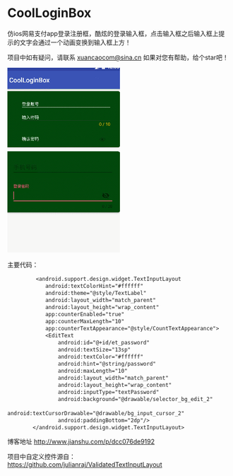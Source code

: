 # CoolLoginBox
仿ios网易支付app登录注册框，酷炫的登录输入框，点击输入框之后输入框上提示的文字会通过一个动画变换到输入框上方！


项目中如有疑问，请联系 xuancaocom@sina.cn  如果对您有帮助，给个star吧！

![image](https://github.com/xuancao/CoolLoginBox/blob/master/gif/GIF.gif)

主要代码：

             <android.support.design.widget.TextInputLayout
                android:textColorHint="#ffffff"
                android:theme="@style/TextLabel"
                android:layout_width="match_parent"
                android:layout_height="wrap_content"
                app:counterEnabled="true"
                app:counterMaxLength="10"
                app:counterTextAppearance="@style/CountTextAppearance">
                <EditText
                    android:id="@+id/et_password"
                    android:textSize="13sp"
                    android:textColor="#ffffff"
                    android:hint="@string/password"
                    android:maxLength="10"
                    android:layout_width="match_parent"
                    android:layout_height="wrap_content"
                    android:inputType="textPassword"
                    android:background="@drawable/selector_bg_edit_2"
                    android:textCursorDrawable="@drawable/bg_input_cursor_2"
                    android:paddingBottom="2dp"/>
            </android.support.design.widget.TextInputLayout>

博客地址 http://www.jianshu.com/p/dcc076de9192

项目中自定义控件源自：https://github.com/julianraj/ValidatedTextInputLayout


